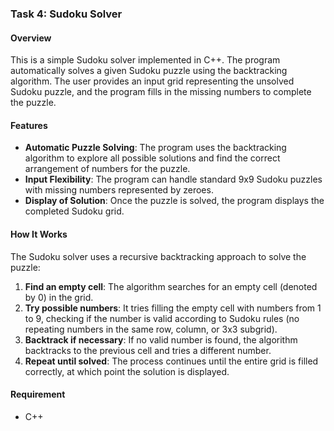 ### Task 4: Sudoku Solver

#### Overview
This is a simple Sudoku solver implemented in C++. The program automatically solves a given Sudoku puzzle using the backtracking algorithm. The user provides an input grid representing the unsolved Sudoku puzzle, and the program fills in the missing numbers to complete the puzzle.

#### Features
- **Automatic Puzzle Solving**: The program uses the backtracking algorithm to explore all possible solutions and find the correct arrangement of numbers for the puzzle.
- **Input Flexibility**: The program can handle standard 9x9 Sudoku puzzles with missing numbers represented by zeroes.
- **Display of Solution**: Once the puzzle is solved, the program displays the completed Sudoku grid.

#### How It Works
The Sudoku solver uses a recursive backtracking approach to solve the puzzle:

1. **Find an empty cell**: The algorithm searches for an empty cell (denoted by 0) in the grid.
2. **Try possible numbers**: It tries filling the empty cell with numbers from 1 to 9, checking if the number is valid according to Sudoku rules (no repeating numbers in the same row, column, or 3x3 subgrid).
3. **Backtrack if necessary**: If no valid number is found, the algorithm backtracks to the previous cell and tries a different number.
4. **Repeat until solved**: The process continues until the entire grid is filled correctly, at which point the solution is displayed.

#### Requirement
- C++
